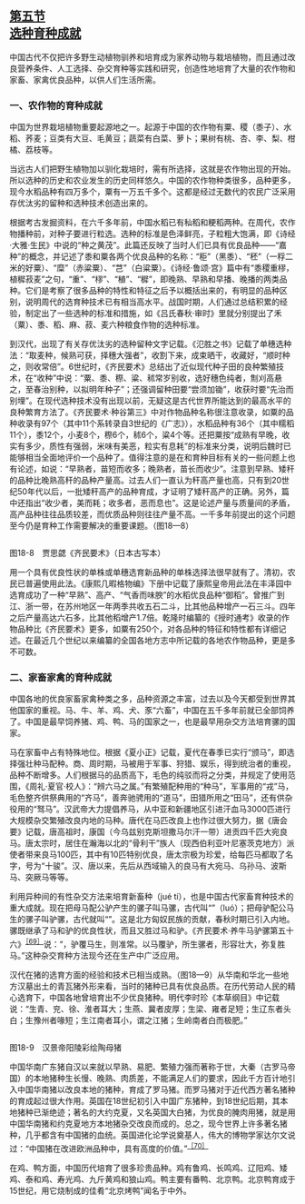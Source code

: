 <?xml version='1.0' encoding='utf-8'?>
<html xmlns="http://www.w3.org/1999/xhtml">
  <head>
    <title>中国古代文化史（插图本）（上下）</title>
    <link href="page-template.xpgt" rel="stylesheet" type="application/vnd.adobe-page-template+xml"/>
    <meta http-equiv="Content-Type" content="text/html; charset=utf-8"/>
  <link href="../stylesheet.css" rel="stylesheet" type="text/css"/>
<link href="../page_styles.css" rel="stylesheet" type="text/css"/>
</head>
  <body class="calibre">
<div class="calibre1" id="chapter18">
<h2 class="left" id="sec115"><a class="calibre29" href="part0004.html#s115">第五节<br class="calibre27"/>选种育种成就</a></h2>
<p class="indent">中国古代不仅把许多野生动植物驯养和培育成为家养动物与栽培植物，而且通过改良营养条件、人工选择、杂交育种等实践和研究，创造性地培育了大量的农作物和家畜、家禽优良品种，以供人们生活所需。</p>
<h3 class="left1">一、农作物的育种成就</h3>
<p class="indent">中国为世界栽培植物重要起源地之一。起源于中国的农作物有粟、稷（黍子）、水稻、荞麦；豆类有大豆、毛黄豆；蔬菜有白菜、萝卜；果树有桃、杏、李、梨、柑橘、荔枝等。</p>
<p class="indent">当远古人们把野生植物加以驯化栽培时，需有所选择，这就是农作物出现的开始。所以选种的历史和农业发生的历史同样悠久。中国的农作物种类很多，品种更多，现今水稻品种有四万多个，粟有一万五千多个。这都是经过无数代的农民广泛采用存优汰劣的留种和选种技术创造出来的。</p>
<p class="indent"><a id="page814"></a>根据考古发掘资料，在六千多年前，中国水稻已有秈稻和粳稻两种。在周代，农作物播种前，对种子要进行粒选。选种的标准是色泽鲜亮，子粒粗大饱满，即《诗经·大雅·生民》中说的“种之黄茂”。此篇还反映了当时人们已具有优良品种——“嘉种”的概念，并记述了黍和粟各两个优良品种的名称：“秬”（黑黍）、“秠”（一稃二米的好粟）、“糜”（赤粱粟）、“芑”（白粱粟）。《诗经·鲁颂·<img alt="" class="calibre40" src="../images/00760.gif"/>宫》篇中有“黍稷重穋，植穉菽麦”之句，“重”、“穋”、“稙”、“穉”，即晚熟、早熟和早播、晚播的两类品种。它们是考察了很多品种的特性和特征之后予以概括出来的，有明显的品种区别，说明周代的选育种技术已有相当高水平。战国时期，人们通过总结积累的经验，制定出了一些选种的标准和措施，如《吕氏春秋·审时》里就分别提出了禾（粟）、黍、稻、麻、菽、麦六种粮食作物的选种标准。</p>
<p class="indent">到汉代，出现了有关存优汰劣的选种留种文字记载。《氾胜之书》记载了单穗选种法：“取麦种，候熟可获，择穗大强者”，收割下来，成束晒干，收藏好，“顺时种之，则收常倍”。6世纪时，《齐民要术》总结出了近似现代种子田的良种繁殖技术，在“收种”中说：“粟、黍、穄、粱、秫常岁别收，选好穗色纯者，劁刈高悬之，至春治别种，以拟明年种子”；还强调留种田要“尝须加锄”，收获时要“先治而别埋”。在现代选种技术没有出现以前，无疑这是古代世界所能达到的最高水平的良种繁育方法了。《齐民要术·种谷第三》中对作物品种名称很注意收录，如粟的品种收录有97个（其中11个系转录自3世纪的《广志》），水稻品种有36个（其中糯稻11个），黍12个，小麦8个，穄6个，秫6个，粱4个<a id="page815"></a>等。还把粟按“成熟有早晚，收实有多少，质性有强弱，米味有美恶，粒实有息耗”的标准来分类，说明后魏时已能够相当全面地评价一个品种了。值得注意的是在和育种目标有关的一些问题上也有论述，如说：“早熟者，苗短而收多；晚熟者，苗长而收少”。注意到早熟、矮秆的品种比晚熟高秆的品种产量高。过去人们一直认为秆高产量也高，只有到20世纪50年代以后，一批矮秆高产的品种育成，才证明了矮秆高产的正确。另外，篇中还指出“收少者，美而耗；收多者，恶而息也”。这是论述产量与质量间的矛盾，高产品种往往品质较差，而优质品种则往往产量不高。一千多年前提出的这个问题至今仍是育种工作需要解决的重要课题。（图18—8）</p>
<div class="image">
<p class="center"><img alt="" class="calibre419" src="../images/00863.jpeg"/></p>
<p class="caption">图18-8　贾思勰《齐民要术》（日本古写本）</p>
</div>
<p class="indent">用一个具有优良性状的单株或单穗选育新品种的单株选择法很早就有了。清初，农民已普遍使用此法。《康熙几暇格物编》下册中记载了康熙皇帝用此法在丰泽园中选育成功了一种“早熟”、高产、“气香而味腴”的水稻优良品种“御稻”。曾推广到江、浙一带，在苏州地区一年两季共收五石二斗，比其他品种增产一石三斗。四年之后产量高达六石多，比其他稻增产1.7倍。乾隆时编纂的《授时通考》收录的作物品种比《齐民要术》更多，如粟有250个，对各品种的特征和特性都有详细记述。在最近几个世纪以来编纂的全国各地方志中所记载的各地农作物品种，更是多不可数。</p>
<h3 class="left1">二、家畜家禽的育种成就</h3>
<p class="indent">中国各地的优良家畜家禽种类之多，品种资源之丰富，过去以及今天都受到世界其他国家的重视。马、牛、羊、鸡、犬、豕“六畜”，中国在五千多年前就已全部饲养了。中国是最早饲养猪、鸡、鸭、马的国家之一，也是最早用杂交方法培育骡的国家。</p>
<p class="indent">马在家畜中占有特殊地位。根据《夏小正》记载，夏代在春季已实行“颁马”，即选择强壮种马配种。商、周时期，马被用于军事、狩猎、娱乐，得到统治者的重视，品种不断增多。人们根据马的品质高下，毛色的纯驳而将之分类，并规定了使用范围，《周礼·夏官·校人》：“辨六马之属。”有繁殖配种用的“种马”，军事用的“戎”马，毛色整齐供祭典用的“齐马”，善奔驰骋用的“道马”，田猎所用之“田马”，还有供杂役用的“驽马”。汉武帝大力提倡养马，从中亚和新疆地区引进汗血马3000匹进行大规模杂交繁殖改良内地的马种。唐代在马匹改良上也作过很大努力，据《唐会要》记载，唐高祖时，康国（今乌兹别克斯坦撒马尔汗一带）进贡四千匹大宛良马。唐太宗时，居住在瀚海以北的“骨利干”族<a id="page816"></a>人（现西伯利亚叶尼塞茨克地方）派使者带来良马100匹，其中有10匹特别优良，唐太宗极为珍爱，给每匹马都取了名字，号为“十骏”。汉、唐以来，先后从西域输入的良马有大宛马、乌孙马、波斯马、突厥马等等。</p>
<p class="indent">利用异种间的有性杂交方法来培育新畜种<img alt="" class="calibre40" src="../images/00550.gif"/><img alt="" class="calibre40" src="../images/00134.gif"/>（jué tí），也是中国古代家畜育种技术的重大成就。现在把母马配公驴产生的骡子叫马骡，古代叫“<img alt="" class="calibre40" src="../images/00830.gif"/>”（luó）；把母驴配公马生的骡子叫驴骡，古代就叫“<img alt="" class="calibre40" src="../images/00458.gif"/><img alt="" class="calibre40" src="../images/00918.gif"/>”。这是北方匈奴民族的贡献，春秋时期已引入内地。骡既继承了马和驴的优良性状，而且又胜过马和驴。《齐民要术·养牛马驴骡第五十六》<sup class="calibre33"><a href="part0140.html#fn454" id="fnref454">［69］</a></sup>说：“<img alt="" class="calibre40" src="../images/00890.gif"/>，驴覆马生<img alt="" class="calibre40" src="../images/00922.gif"/>，则准常。以马覆驴，所生骡者，形容壮大，弥复胜马。”这种杂交育种方法现今还在生产中广泛应用。</p>
<p class="indent">汉代在猪的选育方面的经验和技术已相当成熟。（图18—9）从华南和华北一些地方汉墓出土的青瓦猪外形来看，当时的猪种已具有优良品质。在历代劳动人民的精心选育下，中国各地曾培育出不少优良猪种。明代李时珍《本草纲目》中记载说：“生青、兖、徐、淮者耳大；生燕、冀者皮厚；生梁、雍者足短；生辽东者头白；生豫州者喙短；生江南者耳小，谓之江猪；生岭南者白而极肥。”</p>
<div class="image">
<p class="center"><img alt="" class="calibre420" src="../images/00968.jpeg"/></p>
<p class="caption">图18-9　汉景帝阳陵彩绘陶母猪</p>
</div>
<p class="indent">中国华南广东猪自汉以来就以早熟、易肥、繁殖力强而著称于世，大秦（古罗马帝国）的本地猪种生长慢、晚熟、肉质差，不能满足人们的要求，因此千方<a id="page817"></a>百计地引入中国华南猪以改良本地的猪种，育成了罗马猪。而罗马猪对于近代西方著名猪种的育成起过很大作用。英国在18世纪初引入中国广东猪种，到18世纪后期，其本地猪种已渐绝迹；著名的大约克夏，又名英国大白猪，为优良的腌肉用猪，就是用中国华南猪和约克夏地方本地猪杂交改良而成的。总之，现今世界上许多著名猪种，几乎都含有中国猪的血统。英国进化论学说奠基人，伟大的博物学家达尔文说过：“中国猪在改进欧洲品种中，具有高度的价值。”<sup class="calibre33"><a href="part0140.html#fn455" id="fnref455">［70］</a></sup></p>
<p class="indent">在鸡、鸭方面，中国历代培育了很多珍贵品种。鸡有鲁鸡、长鸣鸡、辽阳鸡、矮鸡、泰和鸡、寿光鸡、九斤黄鸡和狼山鸡。鸭主要有番鸭、北京鸭。北京鸭育成于15世纪，用它烧制成的佳肴“北京烤鸭”闻名于中外。</p>
</div>
</body>
</html>
